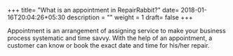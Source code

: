 +++
title= "What is an appointment in RepairRabbit?"
date= 2018-01-16T20:04:26+05:30
description = ""
weight = 1
draft= false
+++

Appointment is an arrangement of assigning service to make your business process systematic and time savvy. With the help of an appointment, a customer can know or book the exact date and time for his/her repair.



